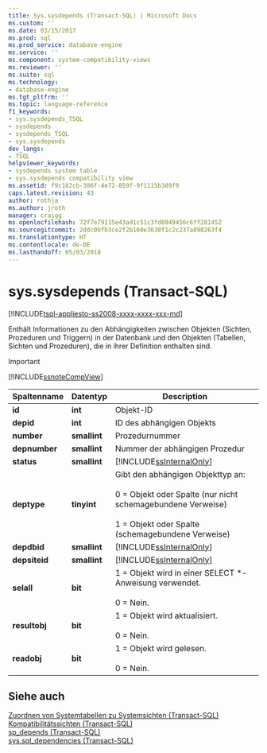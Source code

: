 ```yaml
---
title: Sys.sysdepends (Transact-SQL) | Microsoft Docs
ms.custom: ''
ms.date: 03/15/2017
ms.prod: sql
ms.prod_service: database-engine
ms.service: ''
ms.component: system-compatibility-views
ms.reviewer: ''
ms.suite: sql
ms.technology:
- database-engine
ms.tgt_pltfrm: ''
ms.topic: language-reference
f1_keywords:
- sys.sysdepends_TSQL
- sysdepends
- sysdepends_TSQL
- sys.sysdepends
dev_langs:
- TSQL
helpviewer_keywords:
- sysdepends system table
- sys.sysdepends compatibility view
ms.assetid: f9c182cb-386f-4e72-859f-9f1115b389f9
caps.latest.revision: 43
author: rothja
ms.author: jroth
manager: craigg
ms.openlocfilehash: 72f7e79115e43ad1c51c3fd8949456c6ff281452
ms.sourcegitcommit: 2ddc0bfb3ce2f2b160e3638f1c2c237a898263f4
ms.translationtype: HT
ms.contentlocale: de-DE
ms.lasthandoff: 05/03/2018
---
```

# <a name="syssysdepends-transact-sql"></a>sys.sysdepends (Transact-SQL)
[!INCLUDE[tsql-appliesto-ss2008-xxxx-xxxx-xxx-md](../../includes/tsql-appliesto-ss2008-xxxx-xxxx-xxx-md.md)]

  Enthält Informationen zu den Abhängigkeiten zwischen Objekten (Sichten, Prozeduren und Triggern) in der Datenbank und den Objekten (Tabellen, Sichten und Prozeduren), die in ihrer Definition enthalten sind.  
  
> [!IMPORTANT]  
>  [!INCLUDE[ssnoteCompView](../../includes/ssnotecompview-md.md)]  
  
|Spaltenname|Datentyp|Description|  
|-----------------|---------------|-----------------|  
|**id**|**int**|Objekt-ID|  
|**depid**|**int**|ID des abhängigen Objekts|  
|**number**|**smallint**|Prozedurnummer|  
|**depnumber**|**smallint**|Nummer der abhängigen Prozedur|  
|**status**|**smallint**|[!INCLUDE[ssInternalOnly](../../includes/ssinternalonly-md.md)]|  
|**deptype**|**tinyint**|Gibt den abhängigen Objekttyp an:<br /><br /> 0 = Objekt oder Spalte (nur nicht schemagebundene Verweise)<br /><br /> 1 = Objekt oder Spalte (schemagebundene Verweise)|  
|**depdbid**|**smallint**|[!INCLUDE[ssInternalOnly](../../includes/ssinternalonly-md.md)]|  
|**depsiteid**|**smallint**|[!INCLUDE[ssInternalOnly](../../includes/ssinternalonly-md.md)]|  
|**selall**|**bit**|1 = Objekt wird in einer SELECT *-Anweisung verwendet.<br /><br /> 0 = Nein.|  
|**resultobj**|**bit**|1 = Objekt wird aktualisiert.<br /><br /> 0 = Nein.|  
|**readobj**|**bit**|1 = Objekt wird gelesen.<br /><br /> 0 = Nein.|  
  
## <a name="see-also"></a>Siehe auch  
 [Zuordnen von Systemtabellen zu Systemsichten &#40;Transact-SQL&#41;](../../relational-databases/system-tables/mapping-system-tables-to-system-views-transact-sql.md)   
 [Kompatibilitätssichten &#40;Transact-SQL&#41;](~/relational-databases/system-compatibility-views/system-compatibility-views-transact-sql.md)   
 [sp_depends &#40;Transact-SQL&#41;](../../relational-databases/system-stored-procedures/sp-depends-transact-sql.md)   
 [sys.sql_dependencies &#40;Transact-SQL&#41;](../../relational-databases/system-catalog-views/sys-sql-dependencies-transact-sql.md)  
  
  
